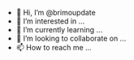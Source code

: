 - 👋 Hi, I’m @brimoupdate
- 👀 I’m interested in ...
- 🌱 I’m currently learning ...
- 💞️ I’m looking to collaborate on ...
- 📫 How to reach me ...

<!---
brimoupdate/brimoupdate is a ✨ special ✨ repository because its `README.md` (this file) appears on your GitHub profile.
You can click the Preview link to take a look at your changes.
--->
